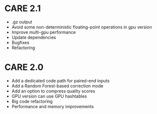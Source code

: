 
# CARE 2.1
* .gz output
* Avoid some non-deterministic floating-point operations in gpu version
* Improve multi-gpu performance
* Update dependencies
* Bugfixes
* Refactoring
# CARE 2.0
* Add a dedicated code path for paired-end inputs
* Add a Random Forest-based correction mode
* Add an option to compress quality scores
* GPU version can use GPU hashtables
* Big code refactoring
* Performance and memory improvements

